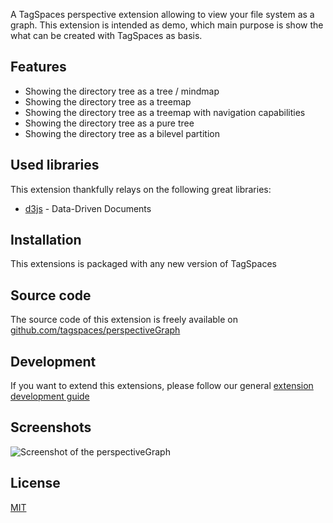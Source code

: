 A TagSpaces perspective extension allowing to view your file system as a graph. This extension is intended as demo, which main purpose is show the what can be created with TagSpaces as basis.

## Features

* Showing the directory tree as a tree / mindmap
* Showing the directory tree as a treemap
* Showing the directory tree as a treemap with navigation capabilities
* Showing the directory tree as a pure tree
* Showing the directory tree as a bilevel partition

## Used libraries
This extension thankfully relays on the following great libraries:

* [d3js](https://d3js.org/) - Data-Driven Documents

## Installation

This extensions is packaged with any new version of TagSpaces

## Source code

The source code of this extension is freely available on [github.com/tagspaces/perspectiveGraph](https://github.com/tagspaces/perspectiveGraph/)

## Development

If you want to extend this extensions, please follow our general [extension development guide](http://tagspaces.org/documentation/extension-development-guide)

## Screenshots

![Screenshot of the perspectiveGraph](http://tagspaces.org/extensions/perspectiveGraph/perspectiveGraph-screenshot.png)

## License

[MIT](https://github.com/tagspaces/perspectiveGraph/blob/master/LICENSE.txt)
